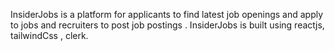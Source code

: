 InsiderJobs is a platform for applicants to find latest job openings and apply to jobs and recruiters to post job postings .
InsiderJobs is built using reactjs, tailwindCss , clerk.
